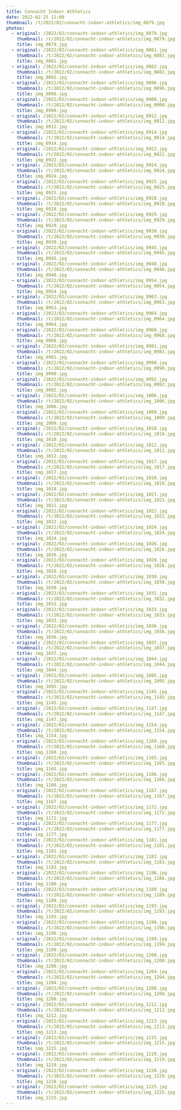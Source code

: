 ```yaml
---
title: Connacht Indoor Athletics
date: 2022-02-25 12:00
thumbnail: /t/2022/02/connacht-indoor-athletics/img_0879.jpg
photos:
  - original: /2022/02/connacht-indoor-athletics/img_0879.jpg
    thumbnail: /t/2022/02/connacht-indoor-athletics/img_0879.jpg
    title: img_0879.jpg
  - original: /2022/02/connacht-indoor-athletics/img_0881.jpg
    thumbnail: /t/2022/02/connacht-indoor-athletics/img_0881.jpg
    title: img_0881.jpg
  - original: /2022/02/connacht-indoor-athletics/img_0882.jpg
    thumbnail: /t/2022/02/connacht-indoor-athletics/img_0882.jpg
    title: img_0882.jpg
  - original: /2022/02/connacht-indoor-athletics/img_0896.jpg
    thumbnail: /t/2022/02/connacht-indoor-athletics/img_0896.jpg
    title: img_0896.jpg
  - original: /2022/02/connacht-indoor-athletics/img_0900.jpg
    thumbnail: /t/2022/02/connacht-indoor-athletics/img_0900.jpg
    title: img_0900.jpg
  - original: /2022/02/connacht-indoor-athletics/img_0912.jpg
    thumbnail: /t/2022/02/connacht-indoor-athletics/img_0912.jpg
    title: img_0912.jpg
  - original: /2022/02/connacht-indoor-athletics/img_0914.jpg
    thumbnail: /t/2022/02/connacht-indoor-athletics/img_0914.jpg
    title: img_0914.jpg
  - original: /2022/02/connacht-indoor-athletics/img_0922.jpg
    thumbnail: /t/2022/02/connacht-indoor-athletics/img_0922.jpg
    title: img_0922.jpg
  - original: /2022/02/connacht-indoor-athletics/img_0924.jpg
    thumbnail: /t/2022/02/connacht-indoor-athletics/img_0924.jpg
    title: img_0924.jpg
  - original: /2022/02/connacht-indoor-athletics/img_0925.jpg
    thumbnail: /t/2022/02/connacht-indoor-athletics/img_0925.jpg
    title: img_0925.jpg
  - original: /2022/02/connacht-indoor-athletics/img_0928.jpg
    thumbnail: /t/2022/02/connacht-indoor-athletics/img_0928.jpg
    title: img_0928.jpg
  - original: /2022/02/connacht-indoor-athletics/img_0929.jpg
    thumbnail: /t/2022/02/connacht-indoor-athletics/img_0929.jpg
    title: img_0929.jpg
  - original: /2022/02/connacht-indoor-athletics/img_0930.jpg
    thumbnail: /t/2022/02/connacht-indoor-athletics/img_0930.jpg
    title: img_0930.jpg
  - original: /2022/02/connacht-indoor-athletics/img_0945.jpg
    thumbnail: /t/2022/02/connacht-indoor-athletics/img_0945.jpg
    title: img_0945.jpg
  - original: /2022/02/connacht-indoor-athletics/img_0948.jpg
    thumbnail: /t/2022/02/connacht-indoor-athletics/img_0948.jpg
    title: img_0948.jpg
  - original: /2022/02/connacht-indoor-athletics/img_0954.jpg
    thumbnail: /t/2022/02/connacht-indoor-athletics/img_0954.jpg
    title: img_0954.jpg
  - original: /2022/02/connacht-indoor-athletics/img_0963.jpg
    thumbnail: /t/2022/02/connacht-indoor-athletics/img_0963.jpg
    title: img_0963.jpg
  - original: /2022/02/connacht-indoor-athletics/img_0964.jpg
    thumbnail: /t/2022/02/connacht-indoor-athletics/img_0964.jpg
    title: img_0964.jpg
  - original: /2022/02/connacht-indoor-athletics/img_0968.jpg
    thumbnail: /t/2022/02/connacht-indoor-athletics/img_0968.jpg
    title: img_0968.jpg
  - original: /2022/02/connacht-indoor-athletics/img_0981.jpg
    thumbnail: /t/2022/02/connacht-indoor-athletics/img_0981.jpg
    title: img_0981.jpg
  - original: /2022/02/connacht-indoor-athletics/img_0990.jpg
    thumbnail: /t/2022/02/connacht-indoor-athletics/img_0990.jpg
    title: img_0990.jpg
  - original: /2022/02/connacht-indoor-athletics/img_0992.jpg
    thumbnail: /t/2022/02/connacht-indoor-athletics/img_0992.jpg
    title: img_0992.jpg
  - original: /2022/02/connacht-indoor-athletics/img_1006.jpg
    thumbnail: /t/2022/02/connacht-indoor-athletics/img_1006.jpg
    title: img_1006.jpg
  - original: /2022/02/connacht-indoor-athletics/img_1009.jpg
    thumbnail: /t/2022/02/connacht-indoor-athletics/img_1009.jpg
    title: img_1009.jpg
  - original: /2022/02/connacht-indoor-athletics/img_1010.jpg
    thumbnail: /t/2022/02/connacht-indoor-athletics/img_1010.jpg
    title: img_1010.jpg
  - original: /2022/02/connacht-indoor-athletics/img_1012.jpg
    thumbnail: /t/2022/02/connacht-indoor-athletics/img_1012.jpg
    title: img_1012.jpg
  - original: /2022/02/connacht-indoor-athletics/img_1017.jpg
    thumbnail: /t/2022/02/connacht-indoor-athletics/img_1017.jpg
    title: img_1017.jpg
  - original: /2022/02/connacht-indoor-athletics/img_1018.jpg
    thumbnail: /t/2022/02/connacht-indoor-athletics/img_1018.jpg
    title: img_1018.jpg
  - original: /2022/02/connacht-indoor-athletics/img_1021.jpg
    thumbnail: /t/2022/02/connacht-indoor-athletics/img_1021.jpg
    title: img_1021.jpg
  - original: /2022/02/connacht-indoor-athletics/img_1022.jpg
    thumbnail: /t/2022/02/connacht-indoor-athletics/img_1022.jpg
    title: img_1022.jpg
  - original: /2022/02/connacht-indoor-athletics/img_1024.jpg
    thumbnail: /t/2022/02/connacht-indoor-athletics/img_1024.jpg
    title: img_1024.jpg
  - original: /2022/02/connacht-indoor-athletics/img_1026.jpg
    thumbnail: /t/2022/02/connacht-indoor-athletics/img_1026.jpg
    title: img_1026.jpg
  - original: /2022/02/connacht-indoor-athletics/img_1028.jpg
    thumbnail: /t/2022/02/connacht-indoor-athletics/img_1028.jpg
    title: img_1028.jpg
  - original: /2022/02/connacht-indoor-athletics/img_1030.jpg
    thumbnail: /t/2022/02/connacht-indoor-athletics/img_1030.jpg
    title: img_1030.jpg
  - original: /2022/02/connacht-indoor-athletics/img_1032.jpg
    thumbnail: /t/2022/02/connacht-indoor-athletics/img_1032.jpg
    title: img_1032.jpg
  - original: /2022/02/connacht-indoor-athletics/img_1033.jpg
    thumbnail: /t/2022/02/connacht-indoor-athletics/img_1033.jpg
    title: img_1033.jpg
  - original: /2022/02/connacht-indoor-athletics/img_1036.jpg
    thumbnail: /t/2022/02/connacht-indoor-athletics/img_1036.jpg
    title: img_1036.jpg
  - original: /2022/02/connacht-indoor-athletics/img_1037.jpg
    thumbnail: /t/2022/02/connacht-indoor-athletics/img_1037.jpg
    title: img_1037.jpg
  - original: /2022/02/connacht-indoor-athletics/img_1044.jpg
    thumbnail: /t/2022/02/connacht-indoor-athletics/img_1044.jpg
    title: img_1044.jpg
  - original: /2022/02/connacht-indoor-athletics/img_1095.jpg
    thumbnail: /t/2022/02/connacht-indoor-athletics/img_1095.jpg
    title: img_1095.jpg
  - original: /2022/02/connacht-indoor-athletics/img_1145.jpg
    thumbnail: /t/2022/02/connacht-indoor-athletics/img_1145.jpg
    title: img_1145.jpg
  - original: /2022/02/connacht-indoor-athletics/img_1147.jpg
    thumbnail: /t/2022/02/connacht-indoor-athletics/img_1147.jpg
    title: img_1147.jpg
  - original: /2022/02/connacht-indoor-athletics/img_1154.jpg
    thumbnail: /t/2022/02/connacht-indoor-athletics/img_1154.jpg
    title: img_1154.jpg
  - original: /2022/02/connacht-indoor-athletics/img_1160.jpg
    thumbnail: /t/2022/02/connacht-indoor-athletics/img_1160.jpg
    title: img_1160.jpg
  - original: /2022/02/connacht-indoor-athletics/img_1165.jpg
    thumbnail: /t/2022/02/connacht-indoor-athletics/img_1165.jpg
    title: img_1165.jpg
  - original: /2022/02/connacht-indoor-athletics/img_1166.jpg
    thumbnail: /t/2022/02/connacht-indoor-athletics/img_1166.jpg
    title: img_1166.jpg
  - original: /2022/02/connacht-indoor-athletics/img_1167.jpg
    thumbnail: /t/2022/02/connacht-indoor-athletics/img_1167.jpg
    title: img_1167.jpg
  - original: /2022/02/connacht-indoor-athletics/img_1172.jpg
    thumbnail: /t/2022/02/connacht-indoor-athletics/img_1172.jpg
    title: img_1172.jpg
  - original: /2022/02/connacht-indoor-athletics/img_1177.jpg
    thumbnail: /t/2022/02/connacht-indoor-athletics/img_1177.jpg
    title: img_1177.jpg
  - original: /2022/02/connacht-indoor-athletics/img_1181.jpg
    thumbnail: /t/2022/02/connacht-indoor-athletics/img_1181.jpg
    title: img_1181.jpg
  - original: /2022/02/connacht-indoor-athletics/img_1183.jpg
    thumbnail: /t/2022/02/connacht-indoor-athletics/img_1183.jpg
    title: img_1183.jpg
  - original: /2022/02/connacht-indoor-athletics/img_1186.jpg
    thumbnail: /t/2022/02/connacht-indoor-athletics/img_1186.jpg
    title: img_1186.jpg
  - original: /2022/02/connacht-indoor-athletics/img_1189.jpg
    thumbnail: /t/2022/02/connacht-indoor-athletics/img_1189.jpg
    title: img_1189.jpg
  - original: /2022/02/connacht-indoor-athletics/img_1193.jpg
    thumbnail: /t/2022/02/connacht-indoor-athletics/img_1193.jpg
    title: img_1193.jpg
  - original: /2022/02/connacht-indoor-athletics/img_1196.jpg
    thumbnail: /t/2022/02/connacht-indoor-athletics/img_1196.jpg
    title: img_1196.jpg
  - original: /2022/02/connacht-indoor-athletics/img_1199.jpg
    thumbnail: /t/2022/02/connacht-indoor-athletics/img_1199.jpg
    title: img_1199.jpg
  - original: /2022/02/connacht-indoor-athletics/img_1200.jpg
    thumbnail: /t/2022/02/connacht-indoor-athletics/img_1200.jpg
    title: img_1200.jpg
  - original: /2022/02/connacht-indoor-athletics/img_1204.jpg
    thumbnail: /t/2022/02/connacht-indoor-athletics/img_1204.jpg
    title: img_1204.jpg
  - original: /2022/02/connacht-indoor-athletics/img_1208.jpg
    thumbnail: /t/2022/02/connacht-indoor-athletics/img_1208.jpg
    title: img_1208.jpg
  - original: /2022/02/connacht-indoor-athletics/img_1212.jpg
    thumbnail: /t/2022/02/connacht-indoor-athletics/img_1212.jpg
    title: img_1212.jpg
  - original: /2022/02/connacht-indoor-athletics/img_1213.jpg
    thumbnail: /t/2022/02/connacht-indoor-athletics/img_1213.jpg
    title: img_1213.jpg
  - original: /2022/02/connacht-indoor-athletics/img_1215.jpg
    thumbnail: /t/2022/02/connacht-indoor-athletics/img_1215.jpg
    title: img_1215.jpg
  - original: /2022/02/connacht-indoor-athletics/img_1219.jpg
    thumbnail: /t/2022/02/connacht-indoor-athletics/img_1219.jpg
    title: img_1219.jpg
  - original: /2022/02/connacht-indoor-athletics/img_1220.jpg
    thumbnail: /t/2022/02/connacht-indoor-athletics/img_1220.jpg
    title: img_1220.jpg
  - original: /2022/02/connacht-indoor-athletics/img_1225.jpg
    thumbnail: /t/2022/02/connacht-indoor-athletics/img_1225.jpg
    title: img_1225.jpg
---
```

